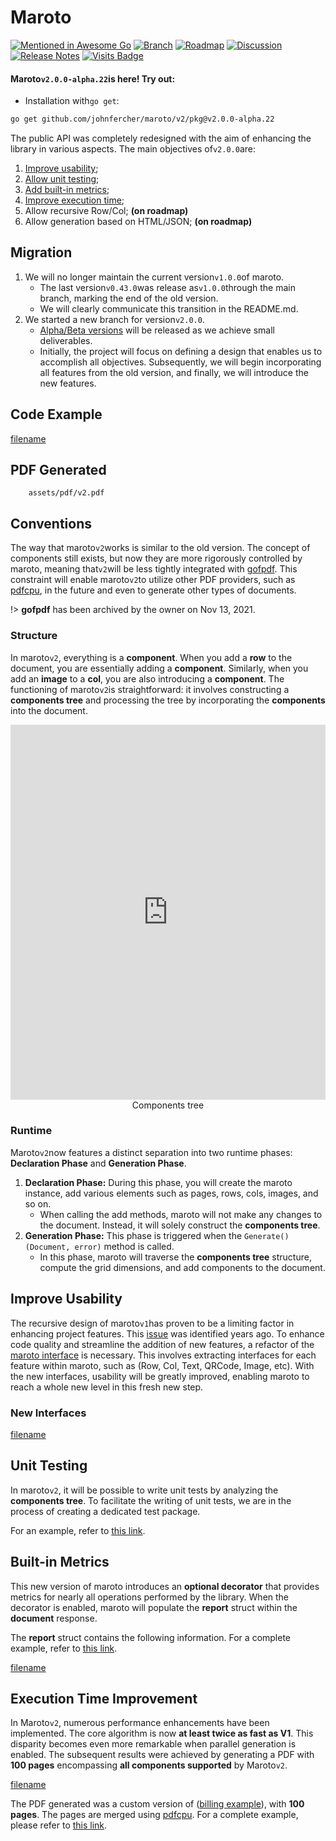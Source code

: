 # Maroto

[![Mentioned in Awesome Go](https://awesome.re/mentioned-badge.svg)](https://github.com/avelino/awesome-go#template-engines) [![Branch](https://img.shields.io/badge/V2-Branch-pink)](https://github.com/johnfercher/maroto/tree/v2)  [![Roadmap](https://img.shields.io/badge/V2-Roadmap-purple)](https://github.com/users/johnfercher/projects/1) [![Discussion](https://img.shields.io/badge/V2-Discussion-blue)](https://github.com/johnfercher/maroto/issues/257) [![Release Notes](https://img.shields.io/badge/Release-Notes-cyan)](https://github.com/johnfercher/maroto/releases) [![Visits Badge](https://badges.pufler.dev/visits/johnfercher/maroto)](https://badges.pufler.dev)

#### Maroto`v2.0.0-alpha.22`is here! Try out:

* Installation with`go get`:

```bash
go get github.com/johnfercher/maroto/v2/pkg@v2.0.0-alpha.22
```

The public API was completely redesigned with the aim of enhancing the 
library in various aspects. The main objectives of`v2.0.0`are:

1. [Improve usability](README.md?id=improve-usability);
2. [Allow unit testing](README.md?id=unit-testing);
3. [Add built-in metrics](README.md?id=built-in-metrics);
4. [Improve execution time](README.md?id=execution-time-improvement);
5. Allow recursive Row/Col; **(on roadmap)**
6. Allow generation based on HTML/JSON; **(on roadmap)**

## Migration

1. We will no longer maintain the current version`v1.0.0`of maroto.
   - The last version`v0.43.0`was release as`v1.0.0`through the main branch, marking the end of the old version.
   - We will clearly communicate this transition in the README.md.
2. We started a new branch for version`v2.0.0`.
   - [Alpha/Beta versions](https://go.dev/doc/modules/version-numbers) will be released as we achieve small deliverables.
   - Initially, the project will focus on defining a design that enables us to accomplish all objectives. Subsequently, we will begin incorporating all features from the old version, and finally, we will introduce the new features.

## Code Example
[filename](https://raw.githubusercontent.com/johnfercher/maroto/v2/cmd/main.go ':include :type=code')

## PDF Generated
```pdf
	assets/pdf/v2.pdf
```

## Conventions

The way that maroto`v2`works is similar to the old version. The concept of components still exists, but now they are more 
rigorously controlled by maroto, meaning that`v2`will be less tightly integrated with [gofpdf][gofpdf]. This constraint will 
enable maroto`v2`to utilize other PDF providers, such as [pdfcpu][pdfcpu], in the future and even to generate other types 
of documents.

!> **gofpdf** has been archived by the owner on Nov 13, 2021.

### Structure
In maroto`v2`, everything is a **component**. When you add a **row** to the document, you are essentially adding a
**component**. Similarly, when you add an **image** to a **col**, you are also introducing a **component**. The 
functioning of maroto`v2`is straightforward: it involves constructing a **components tree** and processing the 
tree by incorporating the **components** into the document.

<iframe frameborder="0" style="width:100%;height:600px;" src="https://viewer.diagrams.net/?tags=%7B%7D&highlight=0000ff&edit=_blank&layers=1&nav=1&title=marotov2-structure.drawio#Uhttps%3A%2F%2Fdrive.google.com%2Fuc%3Fid%3D1H-xFq-6DNg-V6aUWsFxM0VthUvA5ptWZ%26export%3Ddownload"></iframe>
<div style="text-align: center;">Components tree</div>

### Runtime

Maroto`v2`now features a distinct separation into two runtime phases: **Declaration Phase** and **Generation Phase**.

1. **Declaration Phase:** During this phase, you will create the maroto instance, add various elements such as pages, rows, cols, images, and so on.
   - When calling the add methods, maroto will not make any changes to the document. Instead, it will solely construct the **components tree**.
2. **Generation Phase:** This phase is triggered when the `Generate() (Document, error)` method is called.
   - In this phase, maroto will traverse the **components tree** structure, compute the grid dimensions, and add components to the document.

## Improve Usability
The recursive design of maroto`v1`has proven to be a limiting factor in enhancing project features. This 
[issue][old_row_issue] was identified years ago. To enhance code quality and streamline the addition of new features, 
a refactor of the [maroto interface][old_maroto_interface] is necessary. This involves extracting interfaces for each 
feature within maroto, such as (Row, Col, Text, QRCode, Image, etc). With the new interfaces, usability will be greatly
improved, enabling maroto to reach a whole new level in this fresh new step.

### New Interfaces
[filename](https://raw.githubusercontent.com/johnfercher/maroto/v2/pkg/core/core.go ':include :type=code')

## Unit Testing
In maroto`v2`, it will be possible to write unit tests by analyzing the **components tree**. To facilitate the 
writing of unit tests, we are in the process of creating a dedicated test package.

For an example, refer to [this link](v2/features/unittests?id=unit-testing).

## Built-in Metrics
This new version of maroto introduces an **optional decorator** that provides metrics for nearly all operations 
performed by the library. When the decorator is enabled, maroto will populate the **report** struct within 
the **document** response.

The **report** struct contains the following information. For a complete example, refer 
to [this link](v2/basics?id=using-metrics-decorator).

[filename](../assets/text/report.txt ':include :type=code')

## Execution Time Improvement
In Maroto`v2`, numerous performance enhancements have been implemented. The core algorithm is now **at least 
twice as fast as V1**. This disparity becomes even more remarkable when parallel generation is enabled. The 
subsequent results were achieved by generating a PDF with **100 pages** encompassing **all components supported** 
by Maroto`v2`.

[filename](../assets/text/parallel.txt ':include :type=code')

The PDF generated was a custom version of ([billing example](v2/examples/billing?id=billing)), with **100 pages**.
The pages are merged using [pdfcpu][pdfcpu]. For a complete example, please refer to
[this link](v2/features/parallelism?id=parallelism).


[gofpdf]: https://github.com/jung-kurt/gofpdf
[pdfcpu]: https://github.com/pdfcpu/pdfcpu
[old_maroto_interface]: https://github.com/johnfercher/maroto/blob/master/pkg/pdf/pdf.go
[old_row_issue]: https://github.com/johnfercher/maroto/issues/55
